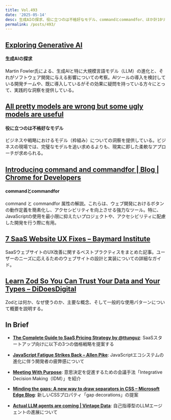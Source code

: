 ```yaml
---
title: Vol.493
date: '2025-05-14'
desc: 生成AIの探求、役に立つのは不格好なモデル、commandとcommandfor、ほか計10リンク
permalink: /posts/493/
---
```


## [Exploring Generative AI](https://martinfowler.com/articles/exploring-gen-ai.html)
#### 生成AIの探求

Martin Fowler氏による、生成AIと特に大規模言語モデル（LLM）の進化と、それがソフトウェア開発に与える影響についての考察。AIツールの導入を検討している開発チームや、既に導入しているがその効果に疑問を持っている方々にとって、実践的な洞察を提供している。

## [All pretty models are wrong but some ugly models are useful](https://longform.asmartbear.com/models/)
#### 役に立つのは不格好なモデル

ビジネスや戦略におけるモデル（枠組み）についての洞察を提供している。ビジネスの現場では、完璧なモデルを追い求めるよりも、現実に即した柔軟なアプローチが求められる。

## [Introducing command and commandfor | Blog | Chrome for Developers](https://developer.chrome.com/blog/command-and-commandfor)
#### commandとcommandfor

command と commandfor 属性の解説。これらは、ウェブ開発におけるボタンの動作定義を簡素化し、アクセシビリティを向上させる強力なツール。特に、JavaScriptの使用を最小限に抑えたいプロジェクトや、アクセシビリティに配慮した開発を行う際に有用。


## [7 SaaS Website UX Fixes – Baymard Institute](https://baymard.com/blog/saas-website-ux-best-practices)

SaaSウェブサイトのUX改善に関するベストプラクティスをまとめた記事。ユーザーのニーズに応えるためのウェブサイトの設計と実装についての詳細なガイド。


## [Learn Zod So You Can Trust Your Data and Your Types – DiDoesDigital](https://didoesdigital.com/blog/zod-overview/)

Zodとは何か、なぜ使うのか、主要な概念、そして一般的な使用パターンについて概要を説明する。

## In Brief

- **[The Complete Guide to SaaS Pricing Strategy by @ttunguz](https://tomtunguz.com/pricing-guide/)**: SaaSスタートアップ向けに以下の3つの価格戦略を提案する

- **[JavaScript Fatigue Strikes Back – Allen Pike](https://allenpike.com/2025/javascript-fatigue-ssr)**: JavaScriptエコシステムの進化に伴う開発者の疲弊感について

- **[Meeting With Purpose](https://derrickbradley.github.io/2015/02/20/meeting-with-purpose/)**: 意思決定を促進するための会議手法「Integrative Decision Making（IDM）」を紹介

- **[Minding the gaps: A new way to draw separators in CSS – Microsoft Edge Blog](https://blogs.windows.com/msedgedev/2025/03/19/minding-the-gaps-a-new-way-to-draw-separators-in-css/)**: 新しいCSSプロパティ「gap decorations」の提案

- **[Actual LLM agents are coming | Vintage Data](https://vintagedata.org/blog/posts/designing-llm-agents)**: 自己指導型のLLMエージェントの進展について
